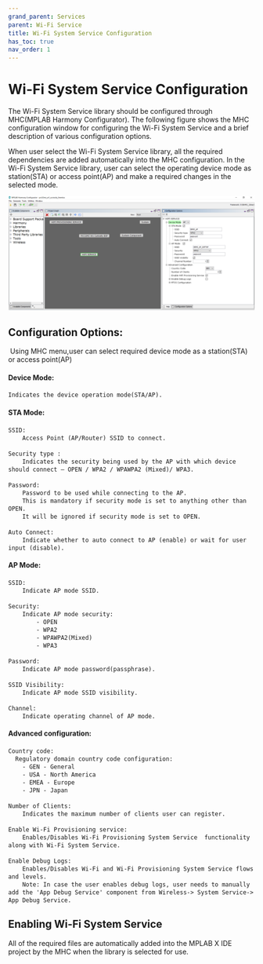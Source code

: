 ```yaml
---
grand_parent: Services
parent: Wi-Fi Service
title: Wi-Fi System Service Configuration
has_toc: true
nav_order: 1
---
```


# Wi-Fi System Service Configuration
The Wi-Fi System Service library should be configured through MHC(MPLAB Harmony Configurator). The following figure shows the MHC configuration window for configuring the Wi-Fi System Service and a brief description of various configuration options. 

When user select the Wi-Fi System Service library, all the required dependencies are added automatically into the MHC configuration. In the Wi-Fi System Service library, user can select the operating device mode as station(STA) or access point(AP) and make a required changes in the selected mode. 

![](./images/Wi-Fi_service_MHC.png)

## Configuration Options:

 Using MHC menu,user can select required device mode as a station(STA)
or access point(AP)

#### Device Mode:
    Indicates the device operation mode(STA/AP).

#### STA Mode:
    
    SSID: 
        Access Point (AP/Router) SSID to connect.
    
    Security type :
        Indicates the security being used by the AP with which device should connect – OPEN / WPA2 / WPAWPA2 (Mixed)/ WPA3.    
    
    Password:
        Password to be used while connecting to the AP. 
        This is mandatory if security mode is set to anything other than OPEN. 
        It will be ignored if security mode is set to OPEN.
    
    Auto Connect:
        Indicate whether to auto connect to AP (enable) or wait for user input (disable).

#### AP Mode:
    
    SSID:
        Indicate AP mode SSID.
    
    Security:
        Indicate AP mode security: 
            - OPEN
            - WPA2
            - WPAWPA2(Mixed)
            - WPA3
            
    Password:
        Indicate AP mode password(passphrase).
    
    SSID Visibility:
        Indicate AP mode SSID visibility.
    
    Channel:
        Indicate operating channel of AP mode.

#### Advanced configuration:
    
    Country code:
      Regulatory domain country code configuration:
        - GEN - General
        - USA - North America
        - EMEA - Europe
        - JPN - Japan

    Number of Clients:
        Indicates the maximum number of clients user can register.

    Enable Wi-Fi Provisioning service:
        Enables/Disables Wi-Fi Provisioning System Service  functionality along with Wi-Fi System Service.
    
    Enable Debug Logs:
        Enables/Disables Wi-Fi and Wi-Fi Provisioning System Service flows and levels.
        Note: In case the user enables debug logs, user needs to manually add the 'App Debug Service' component from Wireless-> System Service-> App Debug Service.
    
      
## Enabling Wi-Fi System Service

All of the required files are automatically added into the MPLAB X IDE
project by the MHC when the library is selected for use.
